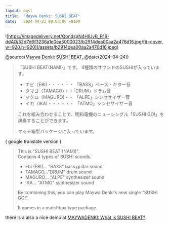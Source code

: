 ```yaml
---
layout: post
title:  "Maywa Denki: SUSHI BEAT"
date:   2024-04-23 09:00:00 +0100
---
```


![https://imagedelivery.net/QondspN4HIUvB_R16-ddAQ/52d7d6f3236a1e0ea5000023/b2914dea00aa2a476d16.jpg/fit=cover,w=920,h=920](/assets/b2914dea00aa2a476d16.jpeg)

@source([Maywa Denki: SUSHI BEAT](https://maywadenki.stores.jp/items/5e9286a0e20b0430dd31def2), @date(2024-04-24))

> 「SUSHI BEAT(NAMI)」です。 
> 4種類のサウンドのSUSHIが入っています。 
> 
> - エビ（EBI)・・・・・・ 「BASS」ベース・ギター音 
> - タマゴ（TAMAGO）・・「DRUM」ドラム音 
> - マグロ（MAGURO)・・ 「ALPE」シンセサイザー音 
> - イカ（IKA)・・・・・・ 「ATMO」シンセサイザー音 
> 
> これを組み合わせることで、明和電機のニューシングル「SUSHI GO!」を演奏することができます。 
> 
> マッチ箱型パッケージに入っています。

( google translate version )

> This is "SUSHI BEAT (NAMI)".   
> Contains 4 types of SUSHI sounds.
>
> - Ebi (EBI)... "BASS" bass guitar sound
> - TAMAGO..."DRUM" drum sound
> - MAGURO... "ALPE" synthesizer sound
> - IKA... "ATMO" synthesizer sound
> 
> By combining this, you can play Maywa Denki's new single "SUSHI GO!".
> 
> It comes in a matchbox type package.

there is a also a nice demo at [MAYWADENKI: What is SUSHI BEAT?](https://www.youtube.com/watch?v=mn-fuvAs84Y).
